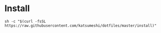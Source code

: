 # Install

```
sh -c "$(curl -fsSL https://raw.githubusercontent.com/katsumeshi/dotfiles/master/install)"
```